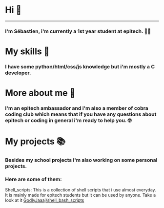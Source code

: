 # Hi 🤟
___

### I'm Sébastien, i'm currently a 1st year student at epitech. 👨‍💻

# My skills 🧠
### I have some python/html/css/js knowledge but i'm mostly a C developer.

# More about me 🤔

### I'm an epitech ambassador and i'm also a member of cobra coding club which means that if you have any questions about epitech or coding in general i'm ready to help you. 🤓


# My projects 📚

### Besides my school projects i'm also working on some personal projects.
### Here are some of them:
Shell_scripts:
                        This is a collection of shell scripts that i use almost everyday. 
It is mainly made for epitech students but it can be used by anyone.
Take a look at it [GodlyJaaaj/shell_bash_scripts](https://github.com/GodlyJaaaj/shell_bash_scripts)
